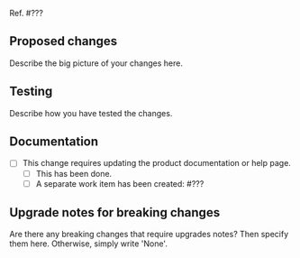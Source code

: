 Ref. #???

## Proposed changes

Describe the big picture of your changes here.

## Testing

Describe how you have tested the changes.

## Documentation

- [ ] This change requires updating the product documentation or help page.
  - [ ] This has been done.
  - [ ] A separate work item has been created: #???

## Upgrade notes for breaking changes

Are there any breaking changes that require upgrades notes? Then specify them here. Otherwise, simply write 'None'.
